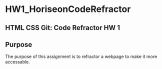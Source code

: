 # HW1_HoriseonCodeRefractor

## HTML CSS Git: Code Refractor HW 1

## Purpose

The purpose of this assignment is to refractor a webpage to make it more accessable. 